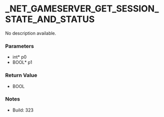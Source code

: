 # _NET_GAMESERVER_GET_SESSION_STATE_AND_STATUS

No description available.

### Parameters
* int* p0
* BOOL* p1

### Return Value
* BOOL

### Notes
* Build: 323

